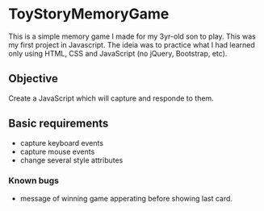 # ToyStoryMemoryGame

This is a simple memory game I made for my 3yr-old son to play.
This was my first project in Javascript. The ideia was to practice what I had learned only using HTML, CSS and JavaScript (no jQuery, Bootstrap, etc).

## Objective
Create a JavaScript which will capture and responde to them.

## Basic requirements
* capture keyboard events
* capture mouse events
* change several style attributes

### Known bugs
* message of winning game apperating before showing last card.
